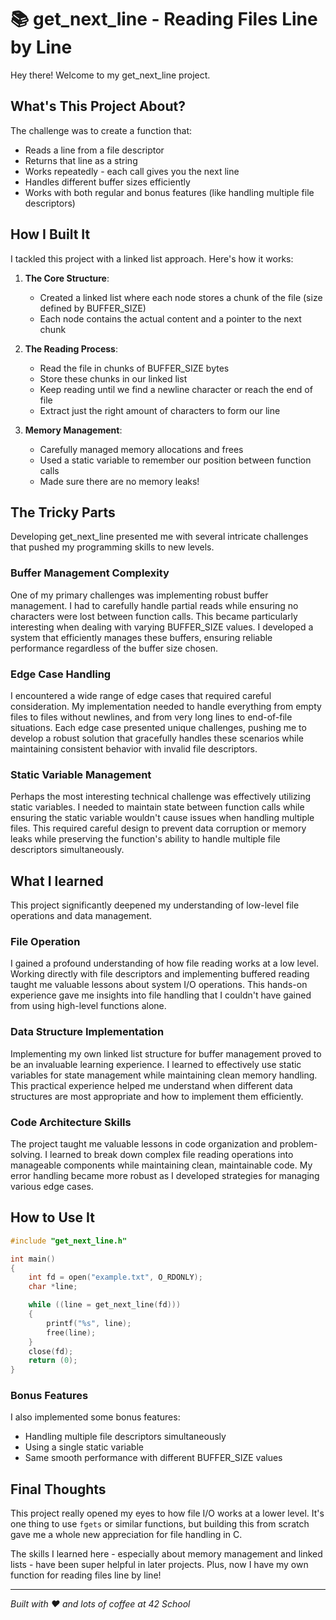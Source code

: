 # 📚 get_next_line - Reading Files Line by Line

Hey there! Welcome to my get_next_line project.
## What's This Project About?

The challenge was to create a function that:
- Reads a line from a file descriptor
- Returns that line as a string
- Works repeatedly - each call gives you the next line
- Handles different buffer sizes efficiently
- Works with both regular and bonus features (like handling multiple file descriptors)

## How I Built It

I tackled this project with a linked list approach. Here's how it works:

1. **The Core Structure**: 
   - Created a linked list where each node stores a chunk of the file (size defined by BUFFER_SIZE)
   - Each node contains the actual content and a pointer to the next chunk

2. **The Reading Process**:
   - Read the file in chunks of BUFFER_SIZE bytes
   - Store these chunks in our linked list
   - Keep reading until we find a newline character or reach the end of file
   - Extract just the right amount of characters to form our line

3. **Memory Management**:
   - Carefully managed memory allocations and frees
   - Used a static variable to remember our position between function calls
   - Made sure there are no memory leaks!

## The Tricky Parts

Developing get_next_line presented me with several intricate challenges that pushed my programming skills to new levels.

### Buffer Management Complexity
One of my primary challenges was implementing robust buffer management. I had to carefully handle partial reads while ensuring no characters were lost between function calls. This became particularly interesting when dealing with varying BUFFER_SIZE values. I developed a system that efficiently manages these buffers, ensuring reliable performance regardless of the buffer size chosen.

### Edge Case Handling
I encountered a wide range of edge cases that required careful consideration. My implementation needed to handle everything from empty files to files without newlines, and from very long lines to end-of-file situations. Each edge case presented unique challenges, pushing me to develop a robust solution that gracefully handles these scenarios while maintaining consistent behavior with invalid file descriptors.

### Static Variable Management
Perhaps the most interesting technical challenge was effectively utilizing static variables. I needed to maintain state between function calls while ensuring the static variable wouldn't cause issues when handling multiple files. This required careful design to prevent data corruption or memory leaks while preserving the function's ability to handle multiple file descriptors simultaneously.

## What I learned

This project significantly deepened my understanding of low-level file operations and data management.

### File Operation 
I gained a profound understanding of how file reading works at a low level. Working directly with file descriptors and implementing buffered reading taught me valuable lessons about system I/O operations. This hands-on experience gave me insights into file handling that I couldn't have gained from using high-level functions alone.

### Data Structure Implementation
Implementing my own linked list structure for buffer management proved to be an invaluable learning experience. I learned to effectively use static variables for state management while maintaining clean memory handling. This practical experience helped me understand when different data structures are most appropriate and how to implement them efficiently.

### Code Architecture Skills
The project taught me valuable lessons in code organization and problem-solving. I learned to break down complex file reading operations into manageable components while maintaining clean, maintainable code. My error handling became more robust as I developed strategies for managing various edge cases.

## How to Use It

```c
#include "get_next_line.h"

int main()
{
    int fd = open("example.txt", O_RDONLY);
    char *line;

    while ((line = get_next_line(fd)))
    {
        printf("%s", line);
        free(line);
    }
    close(fd);
    return (0);
}
```

### Bonus Features

I also implemented some bonus features:
- Handling multiple file descriptors simultaneously
- Using a single static variable
- Same smooth performance with different BUFFER_SIZE values

## Final Thoughts

This project really opened my eyes to how file I/O works at a lower level. It's one thing to use `fgets` or similar functions, but building this from scratch gave me a whole new appreciation for file handling in C.

The skills I learned here - especially about memory management and linked lists - have been super helpful in later projects. Plus, now I have my own function for reading files line by line! 

---
*Built with ❤️ and lots of coffee at 42 School*
